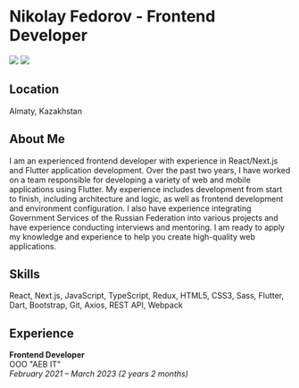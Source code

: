 # Nikolay Fedorov - Frontend Developer
<a href="https://t.me/fedniko"><img src="https://img.shields.io/badge/Telegram-fedniko-blue"></a>
<a href="mailto:fednik2011@gmail.com"><img src="https://img.shields.io/badge/Email-fednik2011%40gmail.com-red"></a>

## Location
Almaty, Kazakhstan

## About Me
I am an experienced frontend developer with experience in React/Next.js and Flutter application development. Over the past two years, I have worked on a team responsible for developing a variety of web and mobile applications using Flutter. My experience includes development from start to finish, including architecture and logic, as well as frontend development and environment configuration. I also have experience integrating Government Services of the Russian Federation into various projects and have experience conducting interviews and mentoring. I am ready to apply my knowledge and experience to help you create high-quality web applications.

## Skills
React, Next.js, JavaScript, TypeScript, Redux, HTML5, CSS3, Sass, Flutter, Dart, Bootstrap, Git, Axios, REST API, Webpack

## Experience
**Frontend Developer**\
OOO "AEB IT"\
_February 2021 – March 2023 (2 years 2 months)_
